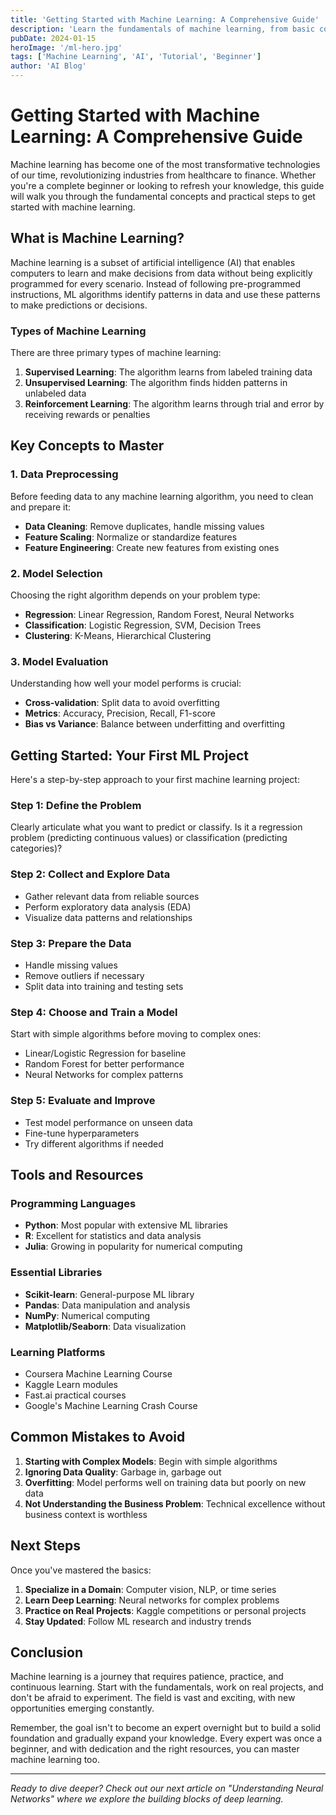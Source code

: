 ```yaml
---
title: 'Getting Started with Machine Learning: A Comprehensive Guide'
description: 'Learn the fundamentals of machine learning, from basic concepts to practical implementation strategies.'
pubDate: 2024-01-15
heroImage: '/ml-hero.jpg'
tags: ['Machine Learning', 'AI', 'Tutorial', 'Beginner']
author: 'AI Blog'
---
```


# Getting Started with Machine Learning: A Comprehensive Guide

Machine learning has become one of the most transformative technologies of our time, revolutionizing industries from healthcare to finance. Whether you're a complete beginner or looking to refresh your knowledge, this guide will walk you through the fundamental concepts and practical steps to get started with machine learning.

## What is Machine Learning?

Machine learning is a subset of artificial intelligence (AI) that enables computers to learn and make decisions from data without being explicitly programmed for every scenario. Instead of following pre-programmed instructions, ML algorithms identify patterns in data and use these patterns to make predictions or decisions.

### Types of Machine Learning

There are three primary types of machine learning:

1. **Supervised Learning**: The algorithm learns from labeled training data
2. **Unsupervised Learning**: The algorithm finds hidden patterns in unlabeled data
3. **Reinforcement Learning**: The algorithm learns through trial and error by receiving rewards or penalties

## Key Concepts to Master

### 1. Data Preprocessing

Before feeding data to any machine learning algorithm, you need to clean and prepare it:

- **Data Cleaning**: Remove duplicates, handle missing values
- **Feature Scaling**: Normalize or standardize features
- **Feature Engineering**: Create new features from existing ones

### 2. Model Selection

Choosing the right algorithm depends on your problem type:

- **Regression**: Linear Regression, Random Forest, Neural Networks
- **Classification**: Logistic Regression, SVM, Decision Trees
- **Clustering**: K-Means, Hierarchical Clustering

### 3. Model Evaluation

Understanding how well your model performs is crucial:

- **Cross-validation**: Split data to avoid overfitting
- **Metrics**: Accuracy, Precision, Recall, F1-score
- **Bias vs Variance**: Balance between underfitting and overfitting

## Getting Started: Your First ML Project

Here's a step-by-step approach to your first machine learning project:

### Step 1: Define the Problem
Clearly articulate what you want to predict or classify. Is it a regression problem (predicting continuous values) or classification (predicting categories)?

### Step 2: Collect and Explore Data
- Gather relevant data from reliable sources
- Perform exploratory data analysis (EDA)
- Visualize data patterns and relationships

### Step 3: Prepare the Data
- Handle missing values
- Remove outliers if necessary
- Split data into training and testing sets

### Step 4: Choose and Train a Model
Start with simple algorithms before moving to complex ones:
- Linear/Logistic Regression for baseline
- Random Forest for better performance
- Neural Networks for complex patterns

### Step 5: Evaluate and Improve
- Test model performance on unseen data
- Fine-tune hyperparameters
- Try different algorithms if needed

## Tools and Resources

### Programming Languages
- **Python**: Most popular with extensive ML libraries
- **R**: Excellent for statistics and data analysis
- **Julia**: Growing in popularity for numerical computing

### Essential Libraries
- **Scikit-learn**: General-purpose ML library
- **Pandas**: Data manipulation and analysis
- **NumPy**: Numerical computing
- **Matplotlib/Seaborn**: Data visualization

### Learning Platforms
- Coursera Machine Learning Course
- Kaggle Learn modules
- Fast.ai practical courses
- Google's Machine Learning Crash Course

## Common Mistakes to Avoid

1. **Starting with Complex Models**: Begin with simple algorithms
2. **Ignoring Data Quality**: Garbage in, garbage out
3. **Overfitting**: Model performs well on training data but poorly on new data
4. **Not Understanding the Business Problem**: Technical excellence without business context is worthless

## Next Steps

Once you've mastered the basics:

1. **Specialize in a Domain**: Computer vision, NLP, or time series
2. **Learn Deep Learning**: Neural networks for complex problems
3. **Practice on Real Projects**: Kaggle competitions or personal projects
4. **Stay Updated**: Follow ML research and industry trends

## Conclusion

Machine learning is a journey that requires patience, practice, and continuous learning. Start with the fundamentals, work on real projects, and don't be afraid to experiment. The field is vast and exciting, with new opportunities emerging constantly.

Remember, the goal isn't to become an expert overnight but to build a solid foundation and gradually expand your knowledge. Every expert was once a beginner, and with dedication and the right resources, you can master machine learning too.

---

*Ready to dive deeper? Check out our next article on "Understanding Neural Networks" where we explore the building blocks of deep learning.*